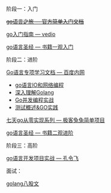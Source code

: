 阶段一：入门

~~[go语言之旅 — 官方简单入门文档](https://tour.go-zh.org/methods/15)~~

[go入门指南 — vedio]()

[go语言圣经 — 书籍一观入门](https://golang-china.github.io/gopl-zh/index.html)

阶段二：进阶

[Go语言专项学习文档 — 百度内网](https://ku.baidu-int.com/knowledge/HFVrC7hq1Q/T8xkHDmQKW/RhYvysHyxU/D4cnPtEvvS6RUm)

- [go语言IO和网络编程](http://learn.baidu.com/dulearn/app-dulearn-page.html#/home/course-detail/30314?isFromPc=1&reportLog=true)
- [深入理解Golang](http://learn.baidu.com/pages/index.html?isFromPc=1&reportLog=true#/courseInfo/31000?courseId=31000)
- [Go并发编程实战](http://learn.baidu.com/pages/index.html?isFromPc=1&reportLog=true#/courseInfo/30079?courseId=30079)
- [测试概述&GO实践](http://learn.baidu.com/pages/index.html?isFromPc=1&reportLog=true#/courseInfo/45822?courseId=45822)

[七天go从零实现系列 — 极客兔兔简单项目](https://geektutu.com/post/gee.html)

[go语言圣经 — 书籍二观进阶](https://golang-china.github.io/gopl-zh/index.html)

阶段三：高阶

[go语言开发项目实战 — 孔令飞](https://time.geekbang.org/column/intro/100079601?utm_campaign=geektime_search&utm_content=geektime_search&utm_medium=geektime_search&utm_source=geektime_search&utm_term=geektime_search)

面试：

[golang八股文](https://blog.csdn.net/qq_43716830/article/details/124405506?ops_request_misc=%257B%2522request%255Fid%2522%253A%252296535fac91170383385307e9094f676c%2522%252C%2522scm%2522%253A%252220140713.130102334..%2522%257D&request_id=96535fac91170383385307e9094f676c&biz_id=0&utm_medium=distribute.pc_search_result.none-task-blog-2~all~top_positive~default-1-124405506-null-null.142^v100^control&utm_term=golang%E9%9D%A2%E8%AF%95%E5%85%AB%E8%82%A1%E6%96%87&spm=1018.2226.3001.4187)
